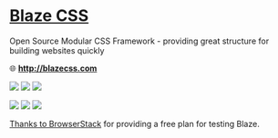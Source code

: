 # <a href="http://blazecss.com">Blaze CSS</a>

Open Source Modular CSS Framework - providing great structure for building websites quickly

:globe_with_meridians: **http://blazecss.com**

<a href="https://www.npmjs.com/package/blaze"><img src="https://img.shields.io/npm/v/blaze.svg?style=flat-square"></a>
<a href="https://www.npmjs.com/package/blaze"><img src="https://img.shields.io/npm/dm/blaze.svg?style=flat-square"></a>
<a href="https://github.com/BlazeCSS/blaze/blob/master/LICENSE"><img src="https://img.shields.io/badge/licence-MIT-000000.svg?style=flat-square"></a>

<a href="http://blazecss.com/community/forum"><img src="https://img.shields.io/badge/chat-forum-1fadc5.svg?style=flat-square"></a>
<a href="https://twitter.com/blazecss"><img src="https://img.shields.io/twitter/follow/blazecss.svg?style=flat-square&label=follow&maxAge=2592000"></a>
<a href="https://www.patreon.com/blaze"><img src="https://img.shields.io/badge/patreon-support blaze-e6461a.svg?style=flat-square"></a>


<a class="link" href="https://www.browserstack.com/">Thanks to BrowserStack</a> for providing a free plan for testing Blaze.
